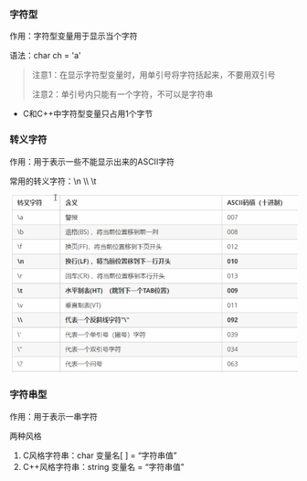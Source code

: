 ### 字符型

作用：字符型变量用于显示当个字符

语法：char ch = 'a'

> 注意1：在显示字符型变量时，用单引号将字符括起来，不要用双引号
>
> 注意2：单引号内只能有一个字符，不可以是字符串

- C和C++中字符型变量只占用1个字节

### 转义字符

作用：用于表示一些不能显示出来的ASCII字符

常用的转义字符：\n 	\\\	\t

<img src="图片/image-20220626141207646.png" alt="image-20220626141207646" style="zoom:80%;" />

### 字符串型

作用：用于表示一串字符

两种风格

1. C风格字符串：char 变量名[ ] = “字符串值”
2. C++风格字符串：string 变量名 = “字符串值”